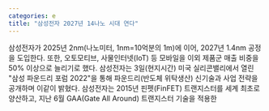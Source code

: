 ```yaml
---
categories: e
title: "삼성전자 2027년 14나노 시대 연다"
---
```

 삼성전자가 2025년 2nm(나노미터, 1nm=10억분의 1m)에 이어, 2027년 1.4nm 공정을 도입한다. 또한, 오토모티브, 사물인터넷(IoT) 등 모바일을 이외 제품군 매출 비중을 50% 이상으로 늘리기로 했다. 삼성전자는 3일(현지시간) 미국 실리콘밸리에서 열린 "삼성 파운드리 포럼 2022"을 통해 파운드리(반도체 위탁생산) 신기술과 사업 전략을 공개하며 이같이 밝혔다. 삼성전자는 2015년 핀펫(FinFET) 트랜지스터를 세계 최초로 양산하고, 지난 6월 GAA(Gate All Around) 트랜지스터 기술을 적용한